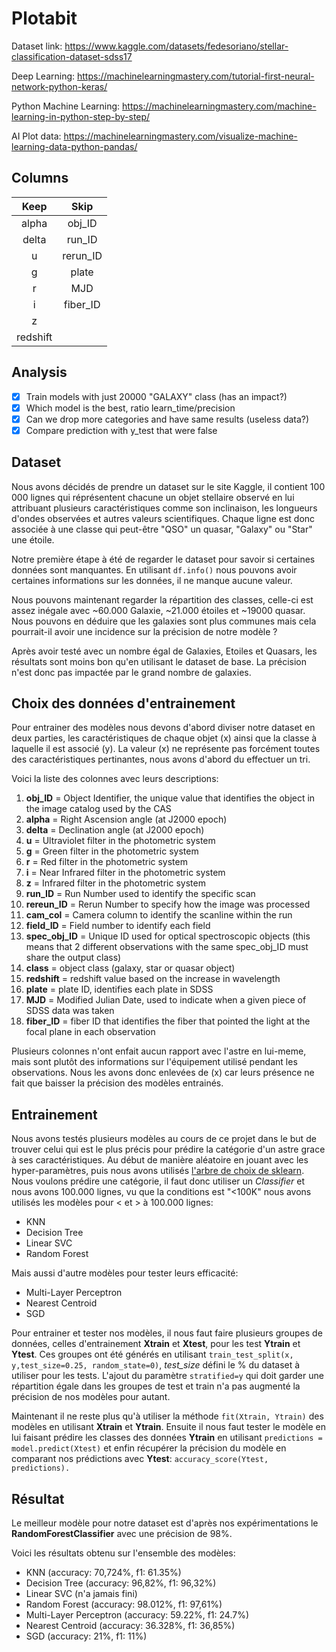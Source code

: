 # Plotabit
Dataset link: https://www.kaggle.com/datasets/fedesoriano/stellar-classification-dataset-sdss17

Deep Learning: https://machinelearningmastery.com/tutorial-first-neural-network-python-keras/

Python Machine Learning: https://machinelearningmastery.com/machine-learning-in-python-step-by-step/

AI Plot data: https://machinelearningmastery.com/visualize-machine-learning-data-python-pandas/

## Columns

|Keep         |Skip        |
|:-----------:|:----------:|
|alpha        |obj_ID      |
|delta        |run_ID      |
|u            |rerun_ID    |
|g            |plate       |
|r            |MJD         |
|i            |fiber_ID    |
|z            |            |
|redshift     |            |

## Analysis

- [X] Train models with just 20000 "GALAXY" class (has an impact?)
- [X] Which model is the best, ratio learn_time/precision
- [X] Can we drop more categories and have same results (useless data?)
- [X] Compare prediction with y_test that were false

## Dataset
Nous avons décidés de prendre un dataset sur le site Kaggle, il contient 100 000 lignes qui réprésentent
chacune un objet stellaire observé en lui attribuant plusieurs caractéristiques comme son inclinaison,
les longueurs d'ondes observées et autres valeurs scientifiques.
Chaque ligne est donc associée à une classe qui peut-être "QSO" un quasar, "Galaxy" ou "Star" une étoile.

Notre première étape à été de regarder le dataset pour savoir si certaines données sont manquantes.
En utilisant `df.info()` nous pouvons avoir certaines informations sur les données, il ne manque aucune valeur.

Nous pouvons maintenant regarder la répartition des classes, celle-ci est assez inégale avec ~60.000 Galaxie,
~21.000 étoiles et ~19000 quasar. Nous pouvons en déduire que les galaxies sont plus communes mais cela
pourrait-il avoir une incidence sur la précision de notre modèle ?

Après avoir testé avec un nombre égal de Galaxies, Etoiles et Quasars, les résultats sont moins bon qu'en utilisant 
le dataset de base. La précision n'est donc pas impactée par le grand nombre de galaxies.


## Choix des données d'entrainement
Pour entrainer des modèles nous devons d'abord diviser notre dataset en deux parties, les caractéristiques
de chaque objet (x) ainsi que la classe à laquelle il est associé (y). La valeur (x) ne représente pas
forcément toutes des caractéristiques pertinantes, nous avons d'abord du effectuer un tri.

Voici la liste des colonnes avec leurs descriptions:

1) **obj_ID** = Object Identifier, the unique value that identifies the object in the image catalog used by the CAS
2) **alpha** = Right Ascension angle (at J2000 epoch)
3) **delta** = Declination angle (at J2000 epoch)
4) **u** = Ultraviolet filter in the photometric system
5) **g** = Green filter in the photometric system
6) **r** = Red filter in the photometric system
7) **i** = Near Infrared filter in the photometric system
8) **z** = Infrared filter in the photometric system
9) **run_ID** = Run Number used to identify the specific scan
10) **rereun_ID** = Rerun Number to specify how the image was processed
11) **cam_col** = Camera column to identify the scanline within the run
12) **field_ID** = Field number to identify each field
13) **spec_obj_ID** = Unique ID used for optical spectroscopic objects (this means that 2 different observations with the same spec_obj_ID must share the output class)
14) **class** = object class (galaxy, star or quasar object)
15) **redshift** = redshift value based on the increase in wavelength
16) **plate** = plate ID, identifies each plate in SDSS
17) **MJD** = Modified Julian Date, used to indicate when a given piece of SDSS data was taken
18) **fiber_ID** = fiber ID that identifies the fiber that pointed the light at the focal plane in each observation

Plusieurs colonnes n'ont enfait aucun rapport avec l'astre en lui-meme, mais sont plutôt des informations sur
l'équipement utilisé pendant les observations. Nous les avons donc enlevées de (x) car leurs présence ne fait que
baisser la précision des modèles entrainés.

## Entrainement
Nous avons testés plusieurs modèles au cours de ce projet dans le but de trouver celui qui est le plus précis
pour prédire la catégorie d'un astre grace à ses caractéristiques. Au début de manière aléatoire en jouant
avec les hyper-paramètres, puis nous avons utilisés [l'arbre de choix de sklearn](https://scikit-learn.org/stable/tutorial/machine_learning_map/index.html).
Nous voulons prédire une catégorie, il faut donc utiliser un *Classifier* et nous avons 100.000 lignes, vu que la conditions est "<100K" nous avons utilisés
les modèles pour < et > à 100.000 lignes:

- KNN
- Decision Tree
- Linear SVC
- Random Forest

Mais aussi d'autre modèles pour tester leurs efficacité:

- Multi-Layer Perceptron
- Nearest Centroid
- SGD

Pour entrainer et tester nos modèles, il nous faut faire plusieurs groupes de données, celles d'entrainement
**Xtrain** et **Xtest**, pour les test **Ytrain** et **Ytest**. Ces groupes ont été générés en utilisant
`train_test_split(x, y,test_size=0.25, random_state=0)`, *test_size* défini le % du dataset à utiliser pour les tests.
L'ajout du paramètre `stratified=y` qui doit garder une répartition égale dans les groupes de test et train n'a pas
augmenté la précision de nos modèles pour autant.

Maintenant il ne reste plus qu'à utiliser la méthode `fit(Xtrain, Ytrain)` des modèles en utilisant **Xtrain** et **Ytrain**.
Ensuite il nous faut tester le modèle en lui faisant prédire les classes des données **Ytrain** en utilisant
`predictions = model.predict(Xtest)` et enfin récupérer la précision du modèle en comparant nos prédictions
avec **Ytest**: `accuracy_score(Ytest, predictions).`

## Résultat
Le meilleur modèle pour notre dataset est d'après nos expérimentations le **RandomForestClassifier** avec une précision
de 98%.

Voici les résultats obtenu sur l'ensemble des modèles:

- KNN (accuracy: 70,724%, f1: 61.35%)
- Decision Tree (accuracy: 96,82%, f1: 96,32%) 
- Linear SVC (n'a jamais fini)
- Random Forest (accuracy: 98.012%, f1: 97,61%)
- Multi-Layer Perceptron (accuracy: 59.22%, f1: 24.7%)
- Nearest Centroid (accuracy: 36.328%, f1: 36,85%)
- SGD (accuracy: 21%, f1: 11%)
